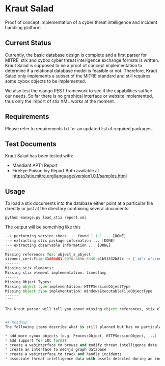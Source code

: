 # Kraut Salad
Proof of concept implementation of a cyber threat intelligence and incident handling platform

## Current Status
Currently, the basic database design is complete and a first parser for MITRE' stix and cybox cyber threat intelligence exchange formats is written. Kraut Salad is supposed to be a proof of concept implementation to determine if a relational database model is feasible or not. Therefore, Kraut Salad only implements a subset of the MITRE standard and still requires some cybox objects to be implemented.

We also test the django REST framework to see if the capabilities suffice our needs. So far there is no graphical interface or website implemented, thus only the import of stix XML works at the moment.

## Requirements
Please refer to requirements.txt for an updated list of required packages.

## Test Documents
Kraut Salad has been tested with:
* Mandiant APT1 Report
* FireEye Poison Ivy Report
Both available at https://stix.mitre.org/language/version1.0.1/samples.html

## Usage
To load a stix documents into the database either point at a particular file directly or just at the directory containing several documents:

```python
python manage.py load_stix report.xml
```

The output will be something like this
````python
--> performing version check ... found 1.1.1 ... [DONE]
--> extracting stix package information ... [DONE]
--> extracting observable information ... [DONE]
------
Missing references for: object_2_object
siemens_cert:File-01d04d81-697c-489c-8340-e1b93332b87c -> {'id': u'siemens_cert:HTTPSession-9765c645-8cdd-43e2-9df3-af6a66eb97ba', 'relationship': u'Connected_To'} 
------
Missing stix elements:
Missing stix element implementation: timestamp
------
Missing Object Types:
Missing object type implementation: HTTPSessionObjectType
Missing object type implementation: WindowsExecutableFileObjectType
------
```

The Kraut parser will tell you about missing object references, stix elements, and cybox objects at the end of the run.


## Roadmap
The following items describe what is still planned but has no particular order:

* add more cybox objects (e.g. ProcessObject, HTTPSessionObject, ...)
* add support for IOC format
* create a webinterface to browse and modify threat intelligence data
* create an interface to neo4js graph database
* create a webinterface to track and handle incidents
* associate threat intelligence data with assets detected during an incident
